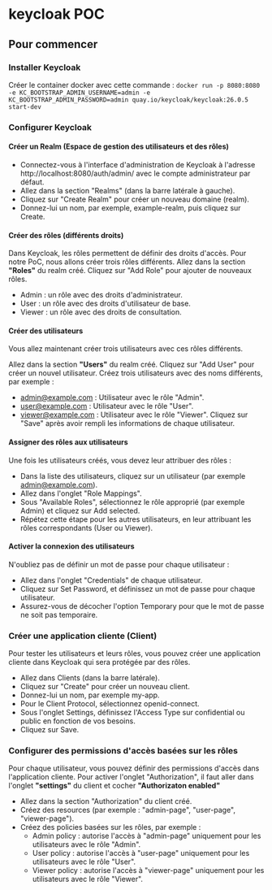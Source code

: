 # keycloak POC

## Pour commencer

### Installer Keycloak
Créer le container docker avec cette commande : `docker run -p 8080:8080 -e KC_BOOTSTRAP_ADMIN_USERNAME=admin -e KC_BOOTSTRAP_ADMIN_PASSWORD=admin quay.io/keycloak/keycloak:26.0.5 start-dev`

### Configurer Keycloak
#### Créer un Realm (Espace de gestion des utilisateurs et des rôles)

- Connectez-vous à l'interface d'administration de Keycloak à l'adresse http://localhost:8080/auth/admin/ avec le compte administrateur par défaut.
- Allez dans la section "Realms" (dans la barre latérale à gauche).
- Cliquez sur "Create Realm" pour créer un nouveau domaine (realm).
- Donnez-lui un nom, par exemple, example-realm, puis cliquez sur Create.

#### Créer des rôles (différents droits)

Dans Keycloak, les rôles permettent de définir des droits d'accès. Pour notre PoC, nous allons créer trois rôles différents.
Allez dans la section **"Roles"** du realm créé.
Cliquez sur "Add Role" pour ajouter de nouveaux rôles.
- Admin : un rôle avec des droits d'administrateur.
- User : un rôle avec des droits d'utilisateur de base.
- Viewer : un rôle avec des droits de consultation.

#### Créer des utilisateurs

Vous allez maintenant créer trois utilisateurs avec ces rôles différents.

Allez dans la section **"Users"** du realm créé.
Cliquez sur "Add User" pour créer un nouvel utilisateur.
Créez trois utilisateurs avec des noms différents, par exemple :
- admin@example.com : Utilisateur avec le rôle "Admin".
- user@example.com : Utilisateur avec le rôle "User".
- viewer@example.com : Utilisateur avec le rôle "Viewer".
Cliquez sur "Save" après avoir rempli les informations de chaque utilisateur.

#### Assigner des rôles aux utilisateurs

Une fois les utilisateurs créés, vous devez leur attribuer des rôles :

- Dans la liste des utilisateurs, cliquez sur un utilisateur (par exemple admin@example.com).
- Allez dans l'onglet "Role Mappings".
- Sous "Available Roles", sélectionnez le rôle approprié (par exemple Admin) et cliquez sur Add selected.
- Répétez cette étape pour les autres utilisateurs, en leur attribuant les rôles correspondants (User ou Viewer).

#### Activer la connexion des utilisateurs

N'oubliez pas de définir un mot de passe pour chaque utilisateur :

- Allez dans l'onglet "Credentials" de chaque utilisateur.
- Cliquez sur Set Password, et définissez un mot de passe pour chaque utilisateur.
- Assurez-vous de décocher l'option Temporary pour que le mot de passe ne soit pas temporaire.
 
### Créer une application cliente (Client)

Pour tester les utilisateurs et leurs rôles, vous pouvez créer une application cliente dans Keycloak qui sera protégée par des rôles.

- Allez dans Clients (dans la barre latérale).
- Cliquez sur "Create" pour créer un nouveau client.
- Donnez-lui un nom, par exemple my-app.
- Pour le Client Protocol, sélectionnez openid-connect.
- Sous l'onglet Settings, définissez l'Access Type sur confidential ou public en fonction de vos besoins.
- Cliquez sur Save.

### Configurer des permissions d'accès basées sur les rôles

Pour chaque utilisateur, vous pouvez définir des permissions d'accès dans l'application cliente. Pour activer l'onglet "Authorization", il faut aller dans l'onglet **"settings"** du client et cocher **"Authorizaton enabled"**

- Allez dans la section "Authorization" du client créé.
- Créez des resources (par exemple : "admin-page", "user-page", "viewer-page").
- Créez des policies basées sur les rôles, par exemple :
    - Admin policy : autorise l'accès à "admin-page" uniquement pour les utilisateurs avec le rôle "Admin".
    - User policy : autorise l'accès à "user-page" uniquement pour les utilisateurs avec le rôle "User".
    - Viewer policy : autorise l'accès à "viewer-page" uniquement pour les utilisateurs avec le rôle "Viewer".
